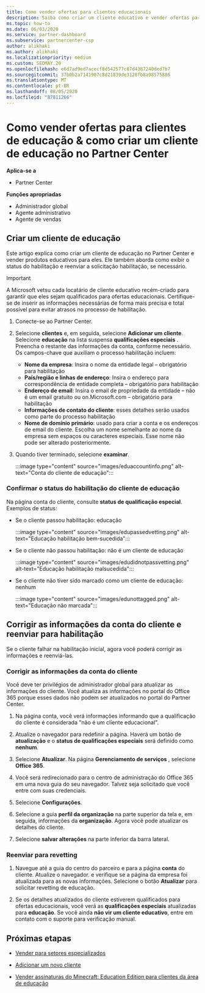 ```yaml
---
title: Como vender ofertas para clientes educacionais
description: Saiba como criar um cliente educativo e vender ofertas para eles no Partner Center.
ms.topic: how-to
ms.date: 06/03/2020
ms.service: partner-dashboard
ms.subservice: partnercenter-csp
author: alikhaki
ms.author: alikhaki
ms.localizationpriority: medium
ms.custom: SEOMAY.20
ms.openlocfilehash: e6d7ad9ed7acecf8d542577c87d4387240ded7b7
ms.sourcegitcommit: 37b0b2a7141907c8d21839de3128fb8a98575886
ms.translationtype: MT
ms.contentlocale: pt-BR
ms.lasthandoff: 08/05/2020
ms.locfileid: "87811266"
---
```

# <a name="how-to-sell-offers-to-education-customers--how-to-create-an-education-customer-in-partner-center"></a>Como vender ofertas para clientes de educação & como criar um cliente de educação no Partner Center

**Aplica-se a**

- Partner Center

**Funções apropriadas**

- Administrador global
- Agente administrativo
- Agente de vendas

## <a name="create-an-education-customer"></a>Criar um cliente de educação

Este artigo explica como criar um cliente de educação no Partner Center e vender produtos educativos para eles. Ele também aborda como exibir o status do habilitação e reenviar a solicitação habilitação, se necessário.

> [!IMPORTANT]
> A Microsoft vetsu cada locatário de cliente educativo recém-criado para garantir que eles sejam qualificados para ofertas educacionais.  Certifique-se de inserir as informações necessárias de forma mais precisa e total possível para evitar atrasos no processo de habilitação.

1. Conecte-se ao Partner Center.

2. Selecione **clientes** e, em seguida, selecione **Adicionar um cliente**. Selecione **educação** na lista suspensa **qualificações especiais** .  Preencha o restante das informações da conta, conforme necessário.  Os campos-chave que auxiliam o processo habilitação incluem:

   - **Nome da empresa**: Insira o nome da entidade legal – obrigatório para habilitação
   - **País/região e linhas de endereço**: Insira o endereço para correspondência de entidade completa – obrigatório para habilitação
   - **Endereço de email**: Insira o email de propriedade da entidade – não é um email gratuito ou on.Microsoft.com – obrigatório para habilitação
   - **Informações de contato do cliente**: esses detalhes serão usados como parte do processo habilitação
   - **Nome de domínio primário**: usado para criar a conta e os endereços de email do cliente.  Escolha um nome semelhante ao nome da empresa sem espaços ou caracteres especiais.  Esse nome não pode ser alterado posteriormente.

3. Quando tiver terminado, selecione **examinar**.

   :::image type="content" source="images/eduaccountinfo.png" alt-text="Conta do cliente de educação":::

### <a name="confirm-your-education-customers-vetting-status"></a>Confirmar o status do habilitação do cliente de educação

Na página conta do cliente, consulte **status de qualificação especial**.
Exemplos de status:

- Se o cliente passou habilitação: educação

   :::image type="content" source="images/edupassedvetting.png" alt-text="Educação habilitação bem-sucedida":::

- Se o cliente não passou habilitação: não é um cliente de educação

   :::image type="content" source="images/edudidnotpassvetting.png" alt-text="Educação habilitação malsucedida":::

- Se o cliente não tiver sido marcado como um cliente de educação: nenhum

   :::image type="content" source="images/edunottagged.png" alt-text="Educação não marcada":::

## <a name="correct-the-customer-account-info-and-resubmit-for-vetting"></a>Corrigir as informações da conta do cliente e reenviar para habilitação  

Se o cliente falhar na habilitação inicial, agora você poderá corrigir as informações e reenviá-las.

### <a name="correct-the-customer-account-information"></a>Corrigir as informações da conta do cliente

Você deve ter privilégios de administrador global para atualizar as informações do cliente. Você atualiza as informações no portal do Office 365 porque esses dados não podem ser atualizados no portal do Partner Center.

1. Na página conta, você verá informações informando que a qualificação do cliente é considerada "não é um cliente educacional".

2. Atualize o navegador para redefinir a página. Haverá um botão de **atualização** e o **status de qualificações especiais** será definido como **nenhum**.

3. Selecione **Atualizar**. Na página **Gerenciamento de serviços** , selecione **Office 365**.

4. Você será redirecionado para o centro de administração do Office 365 em uma nova guia do seu navegador. Talvez seja solicitado que você entre com suas credenciais.

5. Selecione **Configurações**.

6. Selecione a guia **perfil da organização** na parte superior da tela e, em seguida, informações da **organização**. Agora você pode atualizar os detalhes do cliente.

7. Selecione **salvar alterações** na parte inferior da barra lateral.  

### <a name="resubmit-for-revetting"></a>Reenviar para revetting

1. Navegue até a guia do centro do parceiro e para a página **conta** do cliente. Atualize o navegador. e verifique se a página da empresa foi atualizada para as novas informações. Selecione o botão **Atualizar** para solicitar revetting de educação.

2. Se os detalhes atualizados do cliente estiverem qualificados para ofertas educacionais, você verá as **qualificações especiais** atualizadas para **educação**. Se você ainda **não vir um cliente educativo**, entre em contato com o suporte para verificação manual.

## <a name="next-steps"></a>Próximas etapas

- [Vender para setores especializados](get-special-pricing-for-offers.md)

- [Adicionar um novo cliente](add-a-new-customer.md)

- [Vender assinaturas do Minecraft: Education Edition para clientes da área de educação](minecraft-subscriptions.md)
